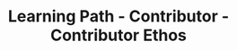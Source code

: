 ---
layout: learning-path-page
show_meta: false
title: Learning Path - Contributor - Contributor Ethos
learning_path_article: contributor/03-contributor-ethos-article.asciidoc
learning_path_group: Contributor
learning_path_menu_title: 03 - Contributor Ethos
learning_path_position: 3
---